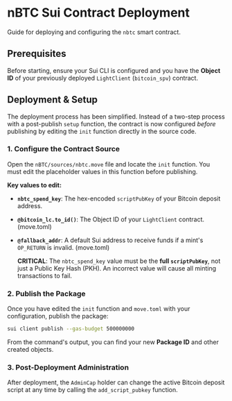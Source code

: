 # nBTC Sui Contract Deployment

Guide for deploying and configuring the `nbtc` smart contract.

## Prerequisites

Before starting, ensure your Sui CLI is configured and you have the **Object ID** of your previously deployed `LightClient` (`bitcoin_spv`) contract.

## Deployment & Setup

The deployment process has been simplified. Instead of a two-step process with a post-publish `setup` function, the contract is now configured _before_ publishing by editing the `init` function directly in the source code.

### 1. Configure the Contract Source

Open the `nBTC/sources/nbtc.move` file and locate the `init` function. You must edit the placeholder values in this function before publishing.

**Key values to edit:**

- **`nbtc_spend_key`**: The hex-encoded `scriptPubKey` of your Bitcoin deposit address.
- **`@bitcoin_lc.to_id()`**: The Object ID of your `LightClient` contract. (move.toml)
- **`@fallback_addr`**: A default Sui address to receive funds if a mint's `OP_RETURN` is invalid. (move.toml)

  **CRITICAL**: The `nbtc_spend_key` value must be the **full `scriptPubKey`**, not just a Public Key Hash (PKH). An incorrect value will cause all minting transactions to fail.

### 2. Publish the Package

Once you have edited the `init` function and `move.toml` with your configuration, publish the package:

```bash
sui client publish --gas-budget 500000000
```

From the command's output, you can find your new **Package ID** and other created objects.

### 3. Post-Deployment Administration

After deployment, the `AdminCap` holder can change the active Bitcoin deposit script at any time by calling the `add_script_pubkey` function.

